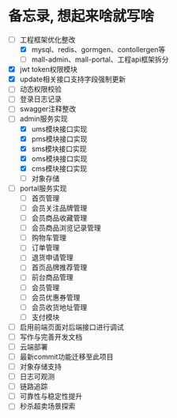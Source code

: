 # 备忘录, 想起来啥就写啥
- [ ] 工程框架优化整改
  - [x] mysql、redis、gormgen、contollergen等
  - [ ] mall-admin、mall-portal、工程api框架拆分
- [x] jwt token权限模块
- [x] update相关接口支持字段强制更新
- [ ] 动态权限校验
- [ ] 登录日志记录
- [ ] swagger注释整改
- [ ] admin服务实现
  - [x] ums模块接口实现
  - [x] pms模块接口实现
  - [x] sms模块接口实现
  - [x] oms模块接口实现
  - [x] cms模块接口实现
  - [ ] 对象存储
- [ ] portal服务实现
  - [ ] 首页管理
  - [ ] 会员关注品牌管理
  - [ ] 会员商品收藏管理
  - [ ] 会员商品浏览记录管理
  - [ ] 购物车管理
  - [ ] 订单管理
  - [ ] 退货申请管理
  - [ ] 首页品牌推荐管理
  - [ ] 前台商品管理
  - [ ] 会员管理
  - [ ] 会员优惠券管理
  - [ ] 会员收货地址管理
  - [ ] 支付模块 
- [ ] 启用前端页面对后端接口进行调试
- [ ] 写作与完善开发文档
- [ ] 云端部署
- [ ] 最新commit功能迁移至此项目
- [ ] 对象存储支持
- [ ] 日志可观测
- [ ] 链路追踪
- [ ] 可靠性与稳定性提升
- [ ] 秒杀超卖场景探索
